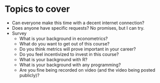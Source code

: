 # Topics to cover

- Can everyone make this time with a decent internet connection?
- Does anyone have specific requests? No promises, but I can try.
- Survey
  - What is your background in econometrics?
  - What do you want to get out of this course?
  - Do you think metrics will prove important in your career?
  - Do you feel incentivized to invest in this course?
  - What is your background with R?
  - What is your background with any programming?
  - Are you fine being recorded on video (and the video being posted publicly)?
